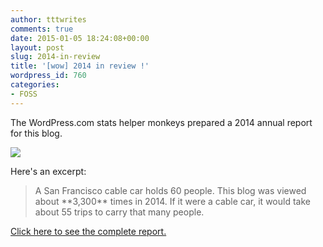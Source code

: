 ```yaml
---
author: tttwrites
comments: true
date: 2015-01-05 18:24:08+00:00
layout: post
slug: 2014-in-review
title: '[wow] 2014 in review !'
wordpress_id: 760
categories:
- FOSS
---
```


The WordPress.com stats helper monkeys prepared a 2014 annual report for this blog.

[![](//s0.wp.com/wp-content/mu-plugins/annual-reports/img/2014-emailteaser.png)](http://tttwrites.wordpress.com/2014/annual-report/)

Here's an excerpt:


<blockquote>A San Francisco cable car holds 60 people. This blog was viewed about **3,300** times in 2014. If it were a cable car, it would take about 55 trips to carry that many people.</blockquote>


[Click here to see the complete report.](http://tttwrites.wordpress.com/2014/annual-report/)
